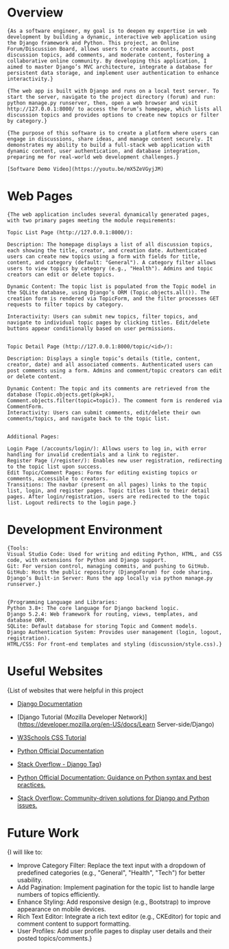# Overview

    {As a software engineer, my goal is to deepen my expertise in web development by building a dynamic, interactive web application using the Django framework and Python. This project, an Online Forum/Discussion Board, allows users to create accounts, post discussion topics, add comments, and moderate content, fostering a collaborative online community. By developing this application, I aimed to master Django’s MVC architecture, integrate a database for persistent data storage, and implement user authentication to enhance interactivity.}

    {The web app is built with Django and runs on a local test server. To start the server, navigate to the project directory (forum) and run: python manage.py runserver, then, open a web browser and visit http://127.0.0.1:8000/ to access the forum’s homepage, which lists all discussion topics and provides options to create new topics or filter by category.}

    {The purpose of this software is to create a platform where users can engage in discussions, share ideas, and manage content securely. It demonstrates my ability to build a full-stack web application with dynamic content, user authentication, and database integration, preparing me for real-world web development challenges.}

    [Software Demo Video](https://youtu.be/mX5ZeVGyjJM)

# Web Pages

    {The web application includes several dynamically generated pages, with two primary pages meeting the module requirements:

    Topic List Page (http://127.0.0.1:8000/):

    Description: The homepage displays a list of all discussion topics, each showing the title, creator, and creation date. Authenticated users can create new topics using a form with fields for title, content, and category (default: "General"). A category filter allows users to view topics by category (e.g., "Health"). Admins and topic creators can edit or delete topics.

    Dynamic Content: The topic list is populated from the Topic model in the SQLite database, using Django’s ORM (Topic.objects.all()). The creation form is rendered via TopicForm, and the filter processes GET requests to filter topics by category.

    Interactivity: Users can submit new topics, filter topics, and navigate to individual topic pages by clicking titles. Edit/delete buttons appear conditionally based on user permissions.


    Topic Detail Page (http://127.0.0.1:8000/topic/<id>/):

    Description: Displays a single topic’s details (title, content, creator, date) and all associated comments. Authenticated users can post comments using a form. Admins and comment/topic creators can edit or delete content.

    Dynamic Content: The topic and its comments are retrieved from the database (Topic.objects.get(pk=pk), Comment.objects.filter(topic=topic)). The comment form is rendered via CommentForm.
    Interactivity: Users can submit comments, edit/delete their own comments/topics, and navigate back to the topic list.


    Additional Pages:

    Login Page (/accounts/login/): Allows users to log in, with error handling for invalid credentials and a link to register.
    Register Page (/register/): Enables new user registration, redirecting to the topic list upon success.
    Edit Topic/Comment Pages: Forms for editing existing topics or comments, accessible to creators.
    Transitions: The navbar (present on all pages) links to the topic list, login, and register pages. Topic titles link to their detail pages. After login/registration, users are redirected to the topic list. Logout redirects to the login page.}

# Development Environment

    {Tools:
    Visual Studio Code: Used for writing and editing Python, HTML, and CSS code, with extensions for Python and Django support.
    Git: For version control, managing commits, and pushing to GitHub.
    GitHub: Hosts the public repository (DjangoForum) for code sharing.
    Django’s Built-in Server: Runs the app locally via python manage.py runserver.}


    {Programming Language and Libraries:
    Python 3.8+: The core language for Django backend logic.
    Django 5.2.4: Web framework for routing, views, templates, and database ORM.
    SQLite: Default database for storing Topic and Comment models.
    Django Authentication System: Provides user management (login, logout, registration).
    HTML/CSS: For front-end templates and styling (discussion/style.css).}

# Useful Websites

{List of websites that were helpful in this project

- [Django Documentation](https://docs.djangoproject.com/en/stable/)
- [Django Tutorial (Mozilla Developer Network)](https://developer.mozilla.org/en-US/docs/Learn Server-side/Django)
- [W3Schools CSS Tutorial](https://www.w3schools.com/css/)
- [Python Official Documentation](https://docs.python.org/3/)
- [Stack Overflow - Django Tag](https://stackoverflow.com/questions/tagged/django)}

- [Python Official Documentation: Guidance on Python syntax and best practices.](https://docs.python.org/3/)

- [Stack Overflow: Community-driven solutions for Django and Python issues.](https://stackoverflow.com/questions/tagged/django)

# Future Work

{I will like to:

- Improve Category Filter: Replace the text input with a dropdown of predefined categories (e.g., "General", "Health", "Tech") for better usability.
- Add Pagination: Implement pagination for the topic list to handle large numbers of topics efficiently.
- Enhance Styling: Add responsive design (e.g., Bootstrap) to improve appearance on mobile devices.
- Rich Text Editor: Integrate a rich text editor (e.g., CKEditor) for topic and comment content to support formatting.
- User Profiles: Add user profile pages to display user details and their posted topics/comments.}
